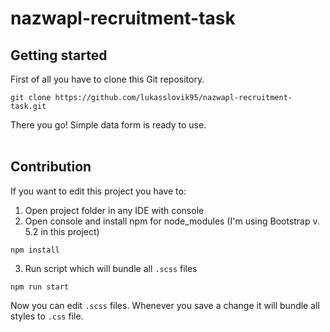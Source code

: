 # nazwapl-recruitment-task

## Getting started
First of all you have to clone this Git repository.<br>
```
git clone https://github.com/lukasslovik95/nazwapl-recruitment-task.git
```
There you go! Simple data form is ready to use.<br><br>

## Contribution
If you want to edit this project you have to:
1. Open project folder in any IDE with console
2. Open console and install npm for node_modules (I'm using Bootstrap v. 5.2 in this project)
```
npm install
```
3. Run script which will bundle all `.scss` files
```
npm run start
```
Now you can edit `.scss` files. Whenever you save a change it will bundle all styles to `.css` file.
